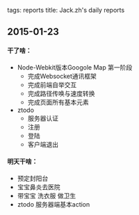 tags: reports
title: Jack.zh's daily reports

## 2015-01-23

#### 干了啥：
  + Node-Webkit版本Googole Map 第一阶段
    - 完成Websocket通讯框架
    - 完成前端自举交互
    - 完成路径传唤与速度转换
    - 完成页面所有基本元素
  + ztodo
    - 服务器认证
    - 注册
    -  登陆
    - 客户端退出

#### 明天干啥：
+ 预定封阳台
+ 宝宝鼻炎去医院
+ 带宝宝 洗衣服 做卫生
+ ztodo 服务器端基本action